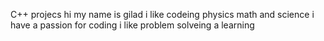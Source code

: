 C++ projecs 
hi my name is gilad
i like codeing physics math and science
i have a passion for coding i like problem solveing a learning
